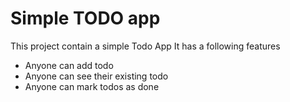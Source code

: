 # Simple TODO app

This project contain a simple Todo App
It has a following features

- Anyone can add todo
- Anyone can see their existing todo
- Anyone can mark todos as done